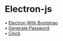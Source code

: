 # Electron-js
• [Electron With Bootstrap](https://github.com/mtnylnky/Electron-js/tree/master/electron-tutorial-1)  
• [Generate Password](https://github.com/mtnylnky/Electron-js/tree/master/generate_pass)  
• [Clock](https://github.com/mtnylnky/Electron-js/tree/master/clock)

